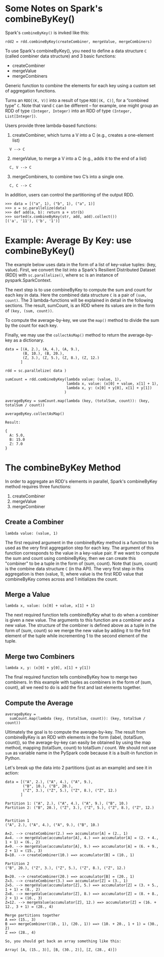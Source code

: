 Some Notes on Spark's combineByKey()
====================================

Spark's ````combineByKey()```` is invked like this:

````
rdd2 = rdd.combineByKey(createCombiner, mergeValue, mergeCombiners) 
````

To use Spark's combineByKey(), you need to define a 
data structure ````C```` (called combiner data structure)
and 3 basic functions:

* createCombiner
* mergeValue
* mergeCombiners

Generic function to combine the elements for each key using 
a custom set of aggregation functions.


Turns an ````RDD[(K, V)]```` into a result of type ````RDD[(K, C)]````, 
for a “combined type” ````C````. Note that ````V````and ````C```` can be 
different –  for example, one might group an RDD of type ````(Integer, Integer)```` 
into an RDD of type ````(Integer, List[Integer])````.

Users provide three lambda-based functions:

1. createCombiner, which turns a V into a C (e.g., creates a one-element list)
````
  V --> C
````

2. mergeValue, to merge a V into a C (e.g., adds it to the end of a list) 
````
  C, V --> C
````
  
3. mergeCombiners, to combine two C’s into a single one.
````
  C, C --> C
````

In addition, users can control the partitioning of the output RDD.

````
>>> data = [("a", 1), ("b", 1), ("a", 1)]
>>> x = sc.parallelize(data)
>>> def add(a, b): return a + str(b)
>>> sorted(x.combineByKey(str, add, add).collect())
[('a', '11'), ('b', '1')]
````

Example: Average By Key: use combineByKey()
===========================================

The example below uses data in the form of a list of key-value 
tuples: (key, value). First, we convert the list into a Spark's
Resilient Distributed Dataset (RDD) with ````sc.parallelize()````, 
where sc is an instance of pyspark.SparkContext.

The next step is to use combineByKey to compute the sum and count 
for each key in data. Here the combined data structure ````C```` 
is a pair of ````(sum, count)````. The 3 lambda-functions will be 
explained in detail in the following sections. The result, sumCount, 
is an RDD where its values are in the form of ````(key, (sum, count))````.

To compute the average-by-key, we use the ````map()```` method to divide 
the sum by the count for each key.

Finally, we may use the ````collectAsMap()```` method to return the average-by-key 
as a dictionary.

````
data = [(A, 2.), (A, 4.), (A, 9.), 
        (B, 10.), (B, 20.), 
        (Z, 3.), (Z, 5.), (Z, 8.), (Z, 12.) 
       ]

rdd = sc.parallelize( data )

sumCount = rdd.combineByKey(lambda value: (value, 1),
                            lambda x, value: (x[0] + value, x[1] + 1),
                            lambda x, y: (x[0] + y[0], x[1] + y[1])
                           )

averageByKey = sumCount.map(lambda (key, (totalSum, count)): (key, totalSum / count))

averageByKey.collectAsMap()

Result:

{
  A: 5.0, 
  B: 15.0
  Z: 7.0
}
````


The combineByKey Method
=======================
In order to aggregate an RDD's elements in parallel, Spark's combineByKey 
method requires three functions:

1. createCombiner
2. mergeValue
3. mergeCombiner

Create a Combiner
-----------------
````
lambda value: (value, 1)
````
The first required argument in the combineByKey method is a function to 
be used as the very first aggregation step for each key. The argument of 
this function corresponds to the value in a key-value pair. If we want to 
compute the sum and count using combineByKey, then we can create this 
"combiner" to be a tuple in the form of (sum, count). Note that (sum, count)
is the combine data structure ````C```` (in tha API). The very first 
step in this aggregation is then (value, 1), where value is the first 
RDD value that combineByKey comes across and 1 initializes the count.

Merge a Value
-------------
````
lambda x, value: (x[0] + value, x[1] + 1)
````
The next required function tells combineByKey what to do when a combiner 
is given a new value. The arguments to this function are a combiner and 
a new value. The structure of the combiner is defined above as a tuple 
in the form of (sum, count) so we merge the new value by adding it to the 
first element of the tuple while incrementing 1 to the second element of 
the tuple.

Merge two Combiners
-------------------
````
lambda x, y: (x[0] + y[0], x[1] + y[1])
````
The final required function tells combineByKey how to merge two combiners. 
In this example with tuples as combiners in the form of (sum, count), all 
we need to do is add the first and last elements together.

Compute the Average
-------------------
````
averageByKey = 
  sumCount.map(lambda (key, (totalSum, count)): (key, totalSum / count))
````

Ultimately the goal is to compute the average-by-key. The result from 
combineByKey is an RDD with elements in the form (label, (totalSum, count)), 
so the average-by-key can easily be obtained by using the map method, 
mapping (totalSum, count) to totalSum / count.
We should not use ````sum```` as variable name in the PySpark code because it is a 
built-in function in Python.


Let's break up the data into 2 partitions (just as an example) 
and see it in action:

````
data = [("A", 2.), ("A", 4.), ("A", 9.), 
        ("B", 10.), ("B", 20.), 
        ("Z", 3.), ("Z", 5.), ("Z", 8.), ("Z", 12.) 
       ]

Partition 1: ("A", 2.), ("A", 4.), ("A", 9.), ("B", 10.)
Partition 2: ("B", 20.), ("Z", 3.), ("Z", 5.), ("Z", 8.), ("Z", 12.) 


Partition 1 
("A", 2.), ("A", 4.), ("A", 9.), ("B", 10.)

A=2. --> createCombiner(2.) ==> accumulator[A] = (2., 1)
A=4. --> mergeValue(accumulator[A], 4.) ==> accumulator[A] = (2. + 4., 1 + 1) = (6., 2)
A=9. --> mergeValue(accumulator[A], 9.) ==> accumulator[A] = (6. + 9., 2 + 1) = (15., 3)
B=10. --> createCombiner(10.) ==> accumulator[B] = (10., 1)

Partition 2
("B", 20.), ("Z", 3.), ("Z", 5.), ("Z", 8.), ("Z", 12.) 

B=20. --> createCombiner(20.) ==> accumulator[B] = (20., 1)
Z=3. --> createCombiner(3.) ==> accumulator[Z] = (3., 1)
Z=5. --> mergeValue(accumulator[Z], 5.) ==> accumulator[Z] = (3. + 5., 1 + 1) = (8., 2)
Z=8. --> mergeValue(accumulator[Z], 8.) ==> accumulator[Z] = (8. + 8., 2 + 1) = (16., 3)
Z=12. --> mergeValue(accumulator[Z], 12.) ==> accumulator[Z] = (16. + 12., 3 + 1) = (28., 4)

Merge partitions together
A ==> (15., 3)
B ==> mergeCombiner((10., 1), (20., 1)) ==> (10. + 20., 1 + 1) = (30., 2)
Z ==> (28., 4)

So, you should get back an array something like this:

Array( [A, (15., 3)], [B, (30., 2)], [Z, (28., 4)])
````

